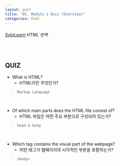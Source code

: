 ```yaml
---
layout: post
title: "05. Module 1 Quiz (Overview)"
categories: html
---
```


###### [SoloLearn](https://www.sololearn.com/) HTML 번역

<br>

## QUIZ

- What is HTML?
  - HTML이란 무엇인가?

> `Markup Language`

<br>

- Of which main parts does the HTML file consist of?
  - HTML 파일은 어떤 주요 부분으로 구성되어 있는가?

> `head & body`

<br>

- Which tag contains the visual part of the webpage?
  - 어떤 태그가 웹페이지의 시각적인 부분을 포함하는가?

> `<body>`

<br>